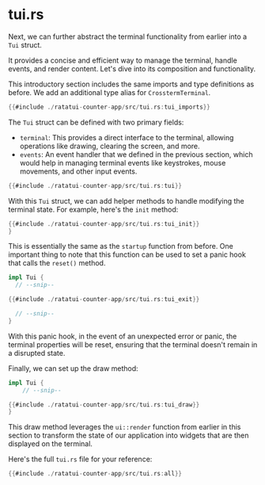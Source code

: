 # tui.rs

Next, we can further abstract the terminal functionality from earlier into a `Tui` struct.

It provides a concise and efficient way to manage the terminal, handle events, and render content.
Let's dive into its composition and functionality.

This introductory section includes the same imports and type definitions as before. We add an
additional type alias for `CrosstermTerminal`.

```rust
{{#include ./ratatui-counter-app/src/tui.rs:tui_imports}}
```

The `Tui` struct can be defined with two primary fields:

- `terminal`: This provides a direct interface to the terminal, allowing operations like drawing,
  clearing the screen, and more.
- `events`: An event handler that we defined in the previous section, which would help in managing
  terminal events like keystrokes, mouse movements, and other input events.

```rust
{{#include ./ratatui-counter-app/src/tui.rs:tui}}
```

With this `Tui` struct, we can add helper methods to handle modifying the terminal state. For
example, here's the `init` method:

```rust
{{#include ./ratatui-counter-app/src/tui.rs:tui_init}}
}
```

This is essentially the same as the `startup` function from before. One important thing to note that
this function can be used to set a panic hook that calls the `reset()` method.

```rust
impl Tui {
  // --snip--

{{#include ./ratatui-counter-app/src/tui.rs:tui_exit}}

  // --snip--
}
```

With this panic hook, in the event of an unexpected error or panic, the terminal properties will be
reset, ensuring that the terminal doesn't remain in a disrupted state.

Finally, we can set up the draw method:

```rust
impl Tui {
    // --snip--

{{#include ./ratatui-counter-app/src/tui.rs:tui_draw}}
}
```

This draw method leverages the `ui::render` function from earlier in this section to transform the
state of our application into widgets that are then displayed on the terminal.

Here's the full `tui.rs` file for your reference:

```rust
{{#include ./ratatui-counter-app/src/tui.rs:all}}
```
